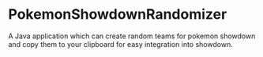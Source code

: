 # PokemonShowdownRandomizer
A Java application which can create random teams for pokemon showdown and copy them to your clipboard for easy integration into showdown.

